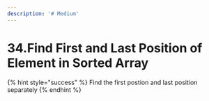 ```yaml
---
description: '# Medium'
---
```


# 34.Find First and Last Position of Element in Sorted Array

{% hint style="success" %}
Find the first postion and last position separately
{% endhint %}





